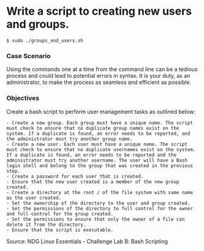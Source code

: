 # Write a script to creating new users and groups.

`$ sudo ./groups_and_users.sh`

### Case Scenario
Using the commands one at a time from the command line can be a tedious process and could lead to potential errors in syntax. It is your duty, as an administrator, to make the process as seamless and efficient as possible.

### Objectives
Create a bash script to perform user management tasks as outlined below:

    - Create a new group. Each group must have a unique name. The script must check to ensure that no duplicate group names exist on the system. If a duplicate is found, an error needs to be reported, and the administrator must try another group name.
    - Create a new user. Each user must have a unique name. The script must check to ensure that no duplicate usernames exist on the system. If a duplicate is found, an error needs to be reported and the administrator must try another username. The user will have a Bash login shell and belong to the group that was created in the previous step.
    - Create a password for each user that is created.
    - Ensure that the new user created is a member of the new group created.
    - Create a directory at the root / of the file system with same name as the user created.
    - Set the ownership of the directory to the user and group created.
    - Set the permissions of the directory to full control for the owner and full control for the group created.
    - Set the permissions to ensure that only the owner of a file can delete it from the directory.
    - Ensure that the script is executable.



Source: NDG Linux Essentials - Challenge Lab B: Bash Scripting

